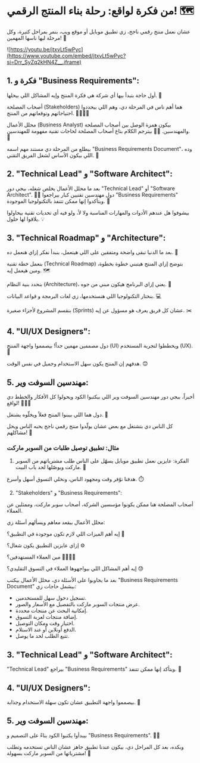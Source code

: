 # من فكرة لواقع: رحلة بناء المنتج الرقمي! 🗺️

عشان نعمل منتج رقمي ناجح، زي تطبيق موبايل أو موقع ويب، بنمر بمراحل كتيرة، وكل مرحلة ليها ناسها المهمين! 🤝

![https://youtu.be/jtxvLt5wPyc](https://www.youtube.com/embed/jtxvLt5wPyc?si=Drr_SyZq2kHN4Z__.iframe)

## 1. فكرة و "Business Requirements":

أول حاجة بتبدأ بيها أي شركة هي فكرة المنتج وإيه المشاكل اللي بيحلها. 🤔

أصحاب المصلحة (Stakeholders) هما أهم ناس في المرحلة دي، وهم اللي بيحددوا احتياجاتهم وتوقعاتهم من المنتج. 👨‍💼👩‍💼

محلل الأعمال (Business Analyst) بيكون همزة الوصل بين أصحاب المصلحة والمهندسين. 👨‍💻 بيترجم الكلام بتاع أصحاب المصلحة لحاجات تقنية مفهومة للمهندسين. 📝

بيطلع من المرحلة دي مستند مهم اسمه "Business Requirements Document"، وده اللي بيكون الأساس لشغل الفريق التقني. 📑

## 2. "Technical Lead" و "Software Architect":

بعد ما محلل الأعمال يخلص شغله، بيجي دور "Technical Lead" أو "Software Architect". 👨‍🔧 دول مهندسين تقنيين كبار بيراجعوا "Business Requirements" ويتأكدوا إنها ممكن تتنفذ بالتكنولوجيا الموجودة. 🧐

بيشوفوا هل عندهم الأدوات والمهارات المناسبة ولا لأ، ولو فيه أي تحديات تقنية بيحاولوا يلاقوا لها حلول. 💡

## 3. "Technical Roadmap" و "Architecture":

بعد ما الدنيا تبقى واضحة ومتفقين على اللي هيتعمل، بنبدأ نفكر إزاي هنعمل ده. 🤔

بنعمل خطة تقنية (Technical Roadmap) بتوضح إزاي المنتج هيتبني خطوة بخطوة، ومين هيعمل إيه. 🗺️

بنحدد بنية النظام (Architecture)، يعني إزاي البرنامج هيكون مبني من جوه. 🧱

بنختار التكنولوجيا اللي هنستخدمها، زي لغات البرمجة و قواعد البيانات. 💻

بنقسم المشروع لأجزاء صغيرة (Sprints) عشان كل فريق يعرف هو مسؤول عن إيه. ✂️

## 4. "UI/UX Designers":

دول مصممين مهمين جداً! بيصمموا واجهة المنتج (UI) ويخططوا لتجربة المستخدم (UX). 🎨

هدفهم إن المنتج يكون سهل الاستخدام وجميل في نفس الوقت. 😊

## 5. مهندسين السوفت وير:

أخيراً، بيجي دور مهندسين السوفت وير اللي بيكتبوا الكود ويحولوا كل الأفكار والخطط دي لواقع! 👨‍💻✨

دول هما اللي بيبنوا المنتج فعلاً ويخلّوه يشتغل. 💪

كل الناس دي بتشتغل مع بعض عشان يولّدوا منتج رقمي ناجح يحبه الناس ويحل مشاكلهم! 🎉

### مثال: تطبيق توصيل طلبات من السوبر ماركت

1. الفكرة:
عايزين نعمل تطبيق موبايل يسهّل على الناس طلب مشترياتهم من السوبر ماركت ويوصّلها لحد باب البيت. 🛒

هدفنا نوّفر وقت ومجهود الناس، ونخلي التسوق أسهل وأسرع. ⏱️

2. "Stakeholders" و "Business Requirements":

أصحاب المصلحة هنا ممكن يكونوا مؤسسين الشركة، أصحاب سوبر ماركت، وممثلين عن العملاء.

محلل الأعمال بيقعد معاهم ويسألهم أسئلة زي:

إيه أهم الميزات اللي لازم تكون موجودة في التطبيق؟ 🤔

إزاي عايزين التطبيق يكون شغال؟ ⚙️

مين العملاء المستهدفين؟ 👨‍👩‍👧‍👦

إيه أهم المشاكل اللي بيواجهوها العملاء في التسوق التقليدي؟ 😓

بعد ما يجاوبوا على الأسئلة دي، محلل الأعمال بيكتب "Business Requirements Document" بيشمل حاجات زي:

* تسجيل دخول سهل للمستخدمين.
* عرض منتجات السوبر ماركت بالتفصيل مع الأسعار والصور.
* إمكانية البحث عن منتجات محددة.
* إضافة منتجات لعربة التسوق.
* اختيار وقت ومكان التوصيل.
* الدفع أونلاين أو عند الاستلام.
* تتبع الطلب لحد ما يوصل.

## 3. "Technical Lead" و "Software Architect":

"Technical Lead" بيراجع "Business Requirements" ويتأكد إنها ممكن تتنفذ. 🧐

## 4. "UI/UX Designers":

بيصمموا واجهة التطبيق عشان تكون سهلة الاستخدام وجذابة. 🎨

## 5. مهندسين السوفت وير:

بيبدأوا يكتبوا الكود بناءً على التصميم و "Business Requirements". 👨‍💻

وبكده، بعد كل المراحل دي، بيكون عندنا تطبيق جاهز عشان الناس تستخدمه وتطلب مشترياتها من السوبر ماركت بسهولة! 🥳